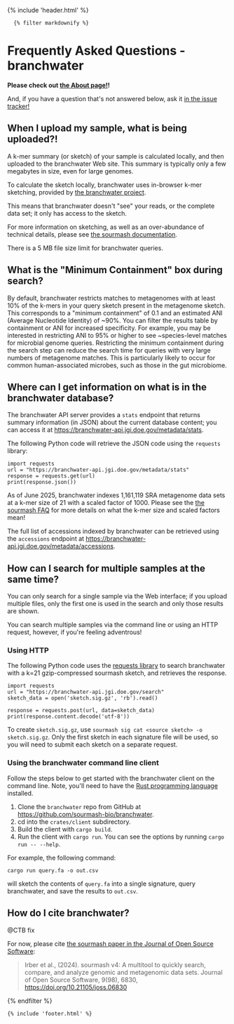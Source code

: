 {% include 'header.html' %}

<link
  href="https://cdn.jsdelivr.net/npm/tabulator-tables@4.9.3/dist/css/tabulator.min.css"
  rel="stylesheet"
/>
<script src="https://cdnjs.cloudflare.com/ajax/libs/PapaParse/5.3.0/papaparse.min.js"></script>
<script src="https://cdn.jsdelivr.net/npm/tabulator-tables@4.9.3/dist/js/tabulator.min.js"></script>

<div class="container mt-3">

      {% filter markdownify %}
# Frequently Asked Questions - branchwater

**Please check out [the About page!](/about)!**

And, if you have a question that's not answered below, ask it [in the issue tracker!](https://github.com/sourmash-bio/branchwater/issues/new?template=branchwater-web.md)

## When I upload my sample, what is being uploaded?!

A k-mer summary (or sketch) of your sample is calculated
locally, and then uploaded to the branchwater Web site.
This summary is typically only a few megabytes in size, even for
large genomes.

To calculate the sketch locally, branchwater uses in-browser k-mer
sketching, provided by
[the branchwater project](https://github.com/sourmash-bio/branchwater/tree/main/app/static).

This means that branchwater doesn't "see" your reads, or the
complete data set; it only has access to the sketch.<p> For more information on
sketching, as well as an over-abundance of technical details, please
see [the sourmash documentation](https://sourmash.readthedocs.io/).

There is a 5 MB file size limit for branchwater queries.

## What is the "Minimum Containment" box during search?

By default, branchwater restricts matches to metagenomes with at least 10% of the k-mers in your query sketch present in the metagenome sketch.
This corresponds to a "minimum containment" of 0.1 and an estimated ANI (Average Nucleotide Identity) of ~90%. You can filter the results table by containment or ANI
for increased specificity. For example, you may be interested in restricting ANI to 95% or higher to see ~species-level matches for microbial genome queries.
Restricting the minimum containment during the search step can reduce the search time for queries with very large numbers of metagenome matches. This is particularly
likely to occur for common human-associated microbes, such as those in the gut microbiome.

## Where can I get information on what is in the branchwater database?

The branchwater API server provides a `stats` endpoint that returns summary information (in JSON) about the current database content; you can access it at https://branchwater-api.jgi.doe.gov/metadata/stats.

The following Python code will retrieve the JSON code using the `requests` library:
```python!
import requests
url = "https://branchwater-api.jgi.doe.gov/metadata/stats"
response = requests.get(url)
print(response.json())
```

As of June 2025, branchwater indexes 1,161,119 SRA metagenome data sets at a k-mer size of 21 with a scaled factor of 1000. Please see the [the sourmash FAQ](https://sourmash.readthedocs.io/en/latest/faq.html) for more details on what the k-mer size and scaled factors mean!

The full list of accessions indexed by branchwater can be retrieved using the `accessions` endpoint at 
https://branchwater-api.jgi.doe.gov/metadata/accessions.

## How can I search for multiple samples at the same time?

You can only search for a single sample via the Web interface; if you upload multiple files, only the first one is used in the search and only those results are shown.

You can search multiple samples via the command line or using an HTTP request, however, if you're feeling adventrous!

### Using HTTP

The following Python code uses the [requests library](https://pypi.org/project/requests/) to search branchwater with a k=21 gzip-compressed sourmash sketch, and retrieves the response.

```python!
import requests
url = "https://branchwater-api.jgi.doe.gov/search"
sketch_data = open('sketch.sig.gz', 'rb').read()

response = requests.post(url, data=sketch_data)
print(response.content.decode('utf-8'))
```

To create `sketch.sig.gz`, use `sourmash sig cat <source sketch> -o sketch.sig.gz`. Only the first sketch in each signature file will be used, so you will need to submit each sketch on a separate request.

### Using the branchwater command line client

Follow the steps below to get started with the branchwater client on the command line. Note, you'll need to have the [Rust programming language](https://www.rust-lang.org/) installed.

1. Clone the `branchwater` repo from GitHub at https://github.com/sourmash-bio/branchwater.
2. cd into the `crates/client` subdirectory.
3. Build the client with `cargo build`.
4. Run the client with `cargo run`. You can see the options by running `cargo run -- --help`.

For example, the following command:
```
cargo run query.fa -o out.csv
```
will sketch the contents of `query.fa` into a single signature, query branchwater, and save the results to `out.csv`.

## How do I cite branchwater?

@CTB fix

For now, please cite [the sourmash paper in the Journal of Open Source Software](https://joss.theoj.org/papers/10.21105/joss.06830#):

>Irber et al., (2024). sourmash v4: A multitool to quickly search, compare, and analyze genomic and metagenomic data sets. Journal of Open Source Software, 9(98), 6830, https://doi.org/10.21105/joss.06830

  {% endfilter %}
  </div>

    {% include 'footer.html' %}
  </div>
</div>
